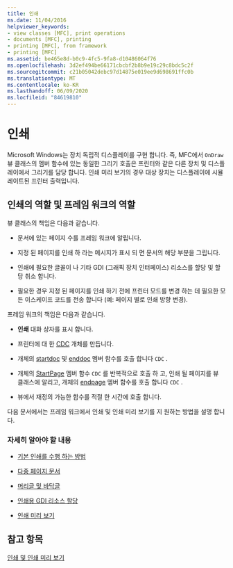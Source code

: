 ```yaml
---
title: 인쇄
ms.date: 11/04/2016
helpviewer_keywords:
- view classes [MFC], print operations
- documents [MFC], printing
- printing [MFC], from framework
- printing [MFC]
ms.assetid: be465e8d-b0c9-4fc5-9fa8-d10486064f76
ms.openlocfilehash: 3d2ef494be66171cbcbf2b8b9e19c29c8bdc5c2f
ms.sourcegitcommit: c21b05042debc97d14875e019ee9d698691ffc0b
ms.translationtype: MT
ms.contentlocale: ko-KR
ms.lasthandoff: 06/09/2020
ms.locfileid: "84619810"
---
```

# <a name="printing"></a>인쇄

Microsoft Windows는 장치 독립적 디스플레이를 구현 합니다. 즉, MFC에서 `OnDraw` 뷰 클래스의 멤버 함수에 있는 동일한 그리기 호출은 프린터와 같은 다른 장치 및 디스플레이에서 그리기를 담당 합니다. 인쇄 미리 보기의 경우 대상 장치는 디스플레이에 시뮬레이트된 프린터 출력입니다.

## <a name="your-role-in-printing-vs-the-frameworks-role"></a><a name="_core_your_role_in_printing_vs.._the_framework.92.s_role"></a>인쇄의 역할 및 프레임 워크의 역할

뷰 클래스의 책임은 다음과 같습니다.

- 문서에 있는 페이지 수를 프레임 워크에 알립니다.

- 지정 된 페이지를 인쇄 하 라는 메시지가 표시 되 면 문서의 해당 부분을 그립니다.

- 인쇄에 필요한 글꼴이 나 기타 GDI (그래픽 장치 인터페이스) 리소스를 할당 및 할당 취소 합니다.

- 필요한 경우 지정 된 페이지를 인쇄 하기 전에 프린터 모드를 변경 하는 데 필요한 모든 이스케이프 코드를 전송 합니다 (예: 페이지 별로 인쇄 방향 변경).

프레임 워크의 책임은 다음과 같습니다.

- **인쇄** 대화 상자를 표시 합니다.

- 프린터에 대 한 [CDC](reference/cdc-class.md) 개체를 만듭니다.

- 개체의 [startdoc](reference/cdc-class.md#startdoc) 및 [enddoc](reference/cdc-class.md#enddoc) 멤버 함수를 호출 합니다 `CDC` .

- 개체의 [StartPage](reference/cdc-class.md#startpage) 멤버 함수 `CDC` 를 반복적으로 호출 하 고, 인쇄 될 페이지를 뷰 클래스에 알리고, 개체의 [endpage](reference/cdc-class.md#endpage) 멤버 함수를 호출 합니다 `CDC` .

- 뷰에서 재정의 가능한 함수를 적절 한 시간에 호출 합니다.

다음 문서에서는 프레임 워크에서 인쇄 및 인쇄 미리 보기를 지 원하는 방법을 설명 합니다.

### <a name="what-do-you-want-to-know-more-about"></a>자세히 알아야 할 내용

- [기본 인쇄를 수행 하는 방법](how-default-printing-is-done.md)

- [다중 페이지 문서](multipage-documents.md)

- [머리글 및 바닥글](headers-and-footers.md)

- [인쇄용 GDI 리소스 할당](allocating-gdi-resources.md)

- [인쇄 미리 보기](print-preview-architecture.md)

## <a name="see-also"></a>참고 항목

[인쇄 및 인쇄 미리 보기](printing-and-print-preview.md)
